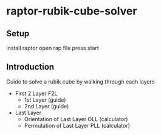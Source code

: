 # raptor-rubik-cube-solver

## Setup
install raptor
open rap file
press start

## Introduction
Guide to solve a rubik cube by walking through each layers
- First 2 Layer F2L
  - 1st Layer (guide)
  - 2nd Layer (guide)
- Last Layer
  - Orientation of Last Layer OLL (calculator)
  - Permutation of Last Layer PLL (calculator)